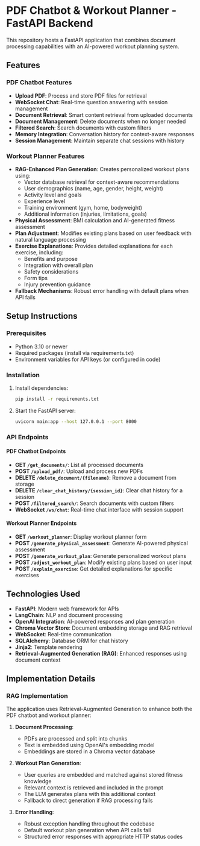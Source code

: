 # PDF Chatbot & Workout Planner - FastAPI Backend

This repository hosts a FastAPI application that combines document processing capabilities with an AI-powered workout planning system.

## Features

### PDF Chatbot Features
- **Upload PDF**: Process and store PDF files for retrieval
- **WebSocket Chat**: Real-time question answering with session management
- **Document Retrieval**: Smart content retrieval from uploaded documents
- **Document Management**: Delete documents when no longer needed
- **Filtered Search**: Search documents with custom filters
- **Memory Integration**: Conversation history for context-aware responses
- **Session Management**: Maintain separate chat sessions with history

### Workout Planner Features
- **RAG-Enhanced Plan Generation**: Creates personalized workout plans using:
  - Vector database retrieval for context-aware recommendations
  - User demographics (name, age, gender, height, weight)
  - Activity level and goals
  - Experience level
  - Training environment (gym, home, bodyweight)
  - Additional information (injuries, limitations, goals)
- **Physical Assessment**: BMI calculation and AI-generated fitness assessment
- **Plan Adjustment**: Modifies existing plans based on user feedback with natural language processing
- **Exercise Explanations**: Provides detailed explanations for each exercise, including:
  - Benefits and purpose
  - Integration with overall plan
  - Safety considerations
  - Form tips
  - Injury prevention guidance
- **Fallback Mechanisms**: Robust error handling with default plans when API fails

## Setup Instructions

### Prerequisites

- Python 3.10 or newer
- Required packages (install via requirements.txt)
- Environment variables for API keys (or configured in code)

### Installation

1. Install dependencies:
   ```bash
   pip install -r requirements.txt
   ```

2. Start the FastAPI server:
   ```bash
   uvicorn main:app --host 127.0.0.1 --port 8000
   ```

### API Endpoints

#### PDF Chatbot Endpoints
- **GET `/get_documents/`**: List all processed documents
- **POST `/upload_pdf/`**: Upload and process new PDFs
- **DELETE `/delete_document/{filename}`**: Remove a document from storage
- **DELETE `/clear_chat_history/{session_id}`**: Clear chat history for a session
- **POST `/filtered_search/`**: Search documents with custom filters
- **WebSocket `/ws/chat`**: Real-time chat interface with session support

#### Workout Planner Endpoints
- **GET `/workout_planner`**: Display workout planner form
- **POST `/generate_physical_assessment`**: Generate AI-powered physical assessment
- **POST `/generate_workout_plan`**: Generate personalized workout plans
- **POST `/adjust_workout_plan`**: Modify existing plans based on user input
- **POST `/explain_exercise`**: Get detailed explanations for specific exercises

## Technologies Used

- **FastAPI**: Modern web framework for APIs
- **LangChain**: NLP and document processing
- **OpenAI Integration**: AI-powered responses and plan generation
- **Chroma Vector Store**: Document embedding storage and RAG retrieval
- **WebSocket**: Real-time communication
- **SQLAlchemy**: Database ORM for chat history
- **Jinja2**: Template rendering
- **Retrieval-Augmented Generation (RAG)**: Enhanced responses using document context

## Implementation Details

### RAG Implementation
The application uses Retrieval-Augmented Generation to enhance both the PDF chatbot and workout planner:

1. **Document Processing**:
   - PDFs are processed and split into chunks
   - Text is embedded using OpenAI's embedding model
   - Embeddings are stored in a Chroma vector database

2. **Workout Plan Generation**:
   - User queries are embedded and matched against stored fitness knowledge
   - Relevant context is retrieved and included in the prompt
   - The LLM generates plans with this additional context
   - Fallback to direct generation if RAG processing fails

3. **Error Handling**:
   - Robust exception handling throughout the codebase
   - Default workout plan generation when API calls fail
   - Structured error responses with appropriate HTTP status codes